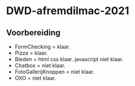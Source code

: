# DWD-afremdilmac-2021
## Voorbereiding

* FormChecking = klaar.
* Pizza = klaar.
* Bieden = html css klaar. javascript niet klaar.
* Chatbox = niet klaar.
* FotoGallerijKnoppen = niet klaar.
* OXO = niet klaar.
